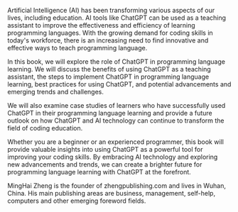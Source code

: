 
Artificial Intelligence (AI) has been transforming various aspects of our lives, including education. AI tools like ChatGPT can be used as a teaching assistant to improve the effectiveness and efficiency of learning programming languages. With the growing demand for coding skills in today's workforce, there is an increasing need to find innovative and effective ways to teach programming language.

In this book, we will explore the role of ChatGPT in programming language learning. We will discuss the benefits of using ChatGPT as a teaching assistant, the steps to implement ChatGPT in programming language learning, best practices for using ChatGPT, and potential advancements and emerging trends and challenges.

We will also examine case studies of learners who have successfully used ChatGPT in their programming language learning and provide a future outlook on how ChatGPT and AI technology can continue to transform the field of coding education.

Whether you are a beginner or an experienced programmer, this book will provide valuable insights into using ChatGPT as a powerful tool for improving your coding skills. By embracing AI technology and exploring new advancements and trends, we can create a brighter future for programming language learning with ChatGPT at the forefront.

MingHai Zheng is the founder of zhengpublishing.com and lives in Wuhan, China. His main publishing areas are business, management, self-help, computers and other emerging foreword fields.
